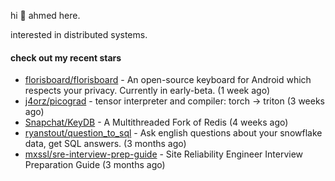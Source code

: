 hi 👋 ahmed here.

interested in distributed systems.

#### check out my recent stars

- [florisboard/florisboard](https://github.com/florisboard/florisboard) - An open-source keyboard for Android which respects your privacy. Currently in early-beta. (1 week ago)
- [j4orz/picograd](https://github.com/j4orz/picograd) - tensor interpreter and compiler: torch -&gt; triton (3 weeks ago)
- [Snapchat/KeyDB](https://github.com/Snapchat/KeyDB) - A Multithreaded Fork of Redis (4 weeks ago)
- [ryanstout/question_to_sql](https://github.com/ryanstout/question_to_sql) - Ask english questions about your snowflake data, get SQL answers. (3 months ago)
- [mxssl/sre-interview-prep-guide](https://github.com/mxssl/sre-interview-prep-guide) - Site Reliability Engineer Interview Preparation Guide (3 months ago)

